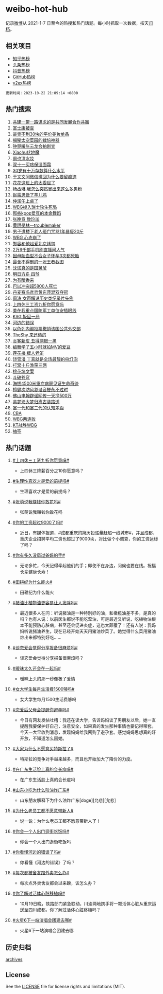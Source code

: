 # weibo-hot-hub

记录[微博](https://www.weibo.com)从 2021-1-7 日至今的热搜和热门话题。每小时抓取一次数据，按天[归档](archives)。

## 相关项目

- [知乎热榜](https://github.com/lonnyzhang423/zhihu-hot-hub)
- [头条热榜](https://github.com/lonnyzhang423/toutiao-hot-hub)
- [抖音热榜](https://github.com/lonnyzhang423/douyin-hot-hub)
- [GitHub热榜](https://github.com/lonnyzhang423/github-hot-hub)
- [v2ex热榜](https://github.com/lonnyzhang423/v2ex-hot-hub)


`更新时间：2023-10-22 21:09:14 +0800`

## 热门搜索

1. [共建一带一路谋求的是共同发展合作共赢](https://m.weibo.cn/search?containerid=100103type%3D1%26t%3D10%26q%3D%23%E5%85%B1%E5%BB%BA%E4%B8%80%E5%B8%A6%E4%B8%80%E8%B7%AF%E8%B0%8B%E6%B1%82%E7%9A%84%E6%98%AF%E5%85%B1%E5%90%8C%E5%8F%91%E5%B1%95%E5%90%88%E4%BD%9C%E5%85%B1%E8%B5%A2%23&stream_entry_id=51&isnewpage=1&extparam=seat%3D1%26dgr%3D0%26q%3D%2523%25E5%2585%25B1%25E5%25BB%25BA%25E4%25B8%2580%25E5%25B8%25A6%25E4%25B8%2580%25E8%25B7%25AF%25E8%25B0%258B%25E6%25B1%2582%25E7%259A%2584%25E6%2598%25AF%25E5%2585%25B1%25E5%2590%258C%25E5%258F%2591%25E5%25B1%2595%25E5%2590%2588%25E4%25BD%259C%25E5%2585%25B1%25E8%25B5%25A2%2523%26cate%3D10103%26pos%3D0%26filter_type%3Drealtimehot%26stream_entry_id%3D51%26c_type%3D51%26display_time%3D1697980153%26pre_seqid%3D169798015343001803151)
1. [富士康被查](https://m.weibo.cn/search?containerid=100103type%3D1%26t%3D10%26q%3D%23%E5%AF%8C%E5%A3%AB%E5%BA%B7%E8%A2%AB%E6%9F%A5%23&stream_entry_id=31&isnewpage=1&extparam=seat%3D1%26flag%3D2%26q%3D%2523%25E5%25AF%258C%25E5%25A3%25AB%25E5%25BA%25B7%25E8%25A2%25AB%25E6%259F%25A5%2523%26cate%3D5001%26filter_type%3Drealtimehot%26dgr%3D0%26pos%3D0%26c_type%3D31%26realpos%3D1%26lcate%3D5001%26stream_entry_id%3D31%26band_rank%3D1%26display_time%3D1697980153%26pre_seqid%3D169798015343001803151)
1. [最贵不到30块的平价美妆单品](https://m.weibo.cn/search?containerid=100103type%3D1%26t%3D10%26q%3D%E6%9C%80%E8%B4%B5%E4%B8%8D%E5%88%B030%E5%9D%97%E7%9A%84%E5%B9%B3%E4%BB%B7%E7%BE%8E%E5%A6%86%E5%8D%95%E5%93%81&stream_entry_id=31&isnewpage=1&extparam=seat%3D1%26flag%3D2%26q%3D%25E6%259C%2580%25E8%25B4%25B5%25E4%25B8%258D%25E5%2588%25B030%25E5%259D%2597%25E7%259A%2584%25E5%25B9%25B3%25E4%25BB%25B7%25E7%25BE%258E%25E5%25A6%2586%25E5%258D%2595%25E5%2593%2581%26cate%3D5001%26filter_type%3Drealtimehot%26dgr%3D0%26pos%3D1%26c_type%3D31%26realpos%3D2%26lcate%3D5001%26stream_entry_id%3D31%26band_rank%3D2%26display_time%3D1697980153%26pre_seqid%3D169798015343001803151)
1. [揭秘太空菜园的栽培神器](https://m.weibo.cn/search?containerid=100103type%3D1%26t%3D10%26q%3D%23%E6%8F%AD%E7%A7%98%E5%A4%AA%E7%A9%BA%E8%8F%9C%E5%9B%AD%E7%9A%84%E6%A0%BD%E5%9F%B9%E7%A5%9E%E5%99%A8%23&stream_entry_id=31&isnewpage=1&extparam=seat%3D1%26flag%3D0%26q%3D%2523%25E6%258F%25AD%25E7%25A7%2598%25E5%25A4%25AA%25E7%25A9%25BA%25E8%258F%259C%25E5%259B%25AD%25E7%259A%2584%25E6%25A0%25BD%25E5%259F%25B9%25E7%25A5%259E%25E5%2599%25A8%2523%26cate%3D5001%26filter_type%3Drealtimehot%26dgr%3D0%26pos%3D2%26c_type%3D31%26realpos%3D3%26lcate%3D5001%26stream_entry_id%3D31%26band_rank%3D3%26display_time%3D1697980153%26pre_seqid%3D169798015343001803151)
1. [钟楚曦张云龙合拍剧宣](https://m.weibo.cn/search?containerid=100103type%3D1%26t%3D10%26q%3D%23%E9%92%9F%E6%A5%9A%E6%9B%A6%E5%BC%A0%E4%BA%91%E9%BE%99%E5%90%88%E6%8B%8D%E5%89%A7%E5%AE%A3%23&stream_entry_id=31&isnewpage=1&extparam=seat%3D1%26flag%3D1%26q%3D%2523%25E9%2592%259F%25E6%25A5%259A%25E6%259B%25A6%25E5%25BC%25A0%25E4%25BA%2591%25E9%25BE%2599%25E5%2590%2588%25E6%258B%258D%25E5%2589%25A7%25E5%25AE%25A3%2523%26cate%3D5001%26filter_type%3Drealtimehot%26dgr%3D0%26pos%3D3%26c_type%3D31%26realpos%3D4%26lcate%3D5001%26stream_entry_id%3D31%26band_rank%3D4%26display_time%3D1697980153%26pre_seqid%3D169798015343001803151)
1. [Xiaohu伏地魔](https://m.weibo.cn/search?containerid=100103type%3D1%26t%3D10%26q%3D%23Xiaohu%E4%BC%8F%E5%9C%B0%E9%AD%94%23&stream_entry_id=31&isnewpage=1&extparam=seat%3D1%26flag%3D1%26q%3D%2523Xiaohu%25E4%25BC%258F%25E5%259C%25B0%25E9%25AD%2594%2523%26cate%3D5001%26filter_type%3Drealtimehot%26dgr%3D0%26pos%3D4%26c_type%3D31%26realpos%3D5%26lcate%3D5001%26stream_entry_id%3D31%26band_rank%3D5%26display_time%3D1697980153%26pre_seqid%3D169798015343001803151)
1. [周也清水妆](https://m.weibo.cn/search?containerid=100103type%3D1%26t%3D10%26q%3D%23%E5%91%A8%E4%B9%9F%E6%B8%85%E6%B0%B4%E5%A6%86%23&stream_entry_id=31&isnewpage=1&extparam=seat%3D1%26flag%3D0%26q%3D%2523%25E5%2591%25A8%25E4%25B9%259F%25E6%25B8%2585%25E6%25B0%25B4%25E5%25A6%2586%2523%26cate%3D5001%26filter_type%3Drealtimehot%26dgr%3D0%26pos%3D5%26c_type%3D31%26realpos%3D6%26lcate%3D5001%26stream_entry_id%3D31%26band_rank%3D6%26display_time%3D1697980153%26pre_seqid%3D169798015343001803151)
1. [双十一买啥保湿面霜](https://m.weibo.cn/search?containerid=100103type%3D1%26t%3D10%26q%3D%23%E5%8F%8C%E5%8D%81%E4%B8%80%E4%B9%B0%E5%95%A5%E4%BF%9D%E6%B9%BF%E9%9D%A2%E9%9C%9C%23&stream_entry_id=31&isnewpage=1&extparam=seat%3D1%26q%3D%2523%25E5%258F%258C%25E5%258D%2581%25E4%25B8%2580%25E4%25B9%25B0%25E5%2595%25A5%25E4%25BF%259D%25E6%25B9%25BF%25E9%259D%25A2%25E9%259C%259C%2523%26cate%3D5001%26adid%3D208535%26dgr%3D0%26is_ad_pos%3D1%26band_rank%3D7%26filter_type%3Drealtimehot%26c_type%3D31%26pos%3D6%26lcate%3D5001%26stream_entry_id%3D31%26topic_ad%3D1%26display_time%3D1697980153%26pre_seqid%3D169798015343001803151)
1. [30岁有十万存款算什么水平](https://m.weibo.cn/search?containerid=100103type%3D1%26t%3D10%26q%3D%2330%E5%B2%81%E6%9C%89%E5%8D%81%E4%B8%87%E5%AD%98%E6%AC%BE%E7%AE%97%E4%BB%80%E4%B9%88%E6%B0%B4%E5%B9%B3%23&stream_entry_id=31&isnewpage=1&extparam=seat%3D1%26flag%3D2%26q%3D%252330%25E5%25B2%2581%25E6%259C%2589%25E5%258D%2581%25E4%25B8%2587%25E5%25AD%2598%25E6%25AC%25BE%25E7%25AE%2597%25E4%25BB%2580%25E4%25B9%2588%25E6%25B0%25B4%25E5%25B9%25B3%2523%26cate%3D5001%26filter_type%3Drealtimehot%26dgr%3D0%26pos%3D7%26c_type%3D31%26realpos%3D7%26lcate%3D5001%26stream_entry_id%3D31%26band_rank%3D7%26display_time%3D1697980153%26pre_seqid%3D169798015343001803151)
1. [于文文问微信撤回为什么要留痕迹](https://m.weibo.cn/search?containerid=100103type%3D1%26t%3D10%26q%3D%23%E4%BA%8E%E6%96%87%E6%96%87%E9%97%AE%E5%BE%AE%E4%BF%A1%E6%92%A4%E5%9B%9E%E4%B8%BA%E4%BB%80%E4%B9%88%E8%A6%81%E7%95%99%E7%97%95%E8%BF%B9%23&stream_entry_id=31&isnewpage=1&extparam=seat%3D1%26flag%3D2%26q%3D%2523%25E4%25BA%258E%25E6%2596%2587%25E6%2596%2587%25E9%2597%25AE%25E5%25BE%25AE%25E4%25BF%25A1%25E6%2592%25A4%25E5%259B%259E%25E4%25B8%25BA%25E4%25BB%2580%25E4%25B9%2588%25E8%25A6%2581%25E7%2595%2599%25E7%2597%2595%25E8%25BF%25B9%2523%26cate%3D5001%26filter_type%3Drealtimehot%26dgr%3D0%26pos%3D8%26c_type%3D31%26realpos%3D8%26lcate%3D5001%26stream_entry_id%3D31%26band_rank%3D8%26display_time%3D1697980153%26pre_seqid%3D169798015343001803151)
1. [花花这班上的太委屈了](https://m.weibo.cn/search?containerid=100103type%3D1%26t%3D10%26q%3D%23%E8%8A%B1%E8%8A%B1%E8%BF%99%E7%8F%AD%E4%B8%8A%E7%9A%84%E5%A4%AA%E5%A7%94%E5%B1%88%E4%BA%86%23&stream_entry_id=31&isnewpage=1&extparam=seat%3D1%26flag%3D32768%26q%3D%2523%25E8%258A%25B1%25E8%258A%25B1%25E8%25BF%2599%25E7%258F%25AD%25E4%25B8%258A%25E7%259A%2584%25E5%25A4%25AA%25E5%25A7%2594%25E5%25B1%2588%25E4%25BA%2586%2523%26cate%3D5001%26filter_type%3Drealtimehot%26dgr%3D0%26pos%3D9%26c_type%3D31%26realpos%3D9%26lcate%3D5001%26stream_entry_id%3D31%26band_rank%3D9%26display_time%3D1697980153%26pre_seqid%3D169798015343001803151)
1. [杨丞琳 我怎么突然冒出来这么多男粉](https://m.weibo.cn/search?containerid=100103type%3D1%26t%3D10%26q%3D%E6%9D%A8%E4%B8%9E%E7%90%B3+%E6%88%91%E6%80%8E%E4%B9%88%E7%AA%81%E7%84%B6%E5%86%92%E5%87%BA%E6%9D%A5%E8%BF%99%E4%B9%88%E5%A4%9A%E7%94%B7%E7%B2%89&stream_entry_id=31&isnewpage=1&extparam=seat%3D1%26flag%3D1%26q%3D%25E6%259D%25A8%25E4%25B8%259E%25E7%2590%25B3%2520%25E6%2588%2591%25E6%2580%258E%25E4%25B9%2588%25E7%25AA%2581%25E7%2584%25B6%25E5%2586%2592%25E5%2587%25BA%25E6%259D%25A5%25E8%25BF%2599%25E4%25B9%2588%25E5%25A4%259A%25E7%2594%25B7%25E7%25B2%2589%26cate%3D5001%26filter_type%3Drealtimehot%26dgr%3D0%26pos%3D10%26c_type%3D31%26realpos%3D10%26lcate%3D5001%26stream_entry_id%3D31%26band_rank%3D10%26display_time%3D1697980153%26pre_seqid%3D169798015343001803151)
1. [赵露思做了芋儿鸡](https://m.weibo.cn/search?containerid=100103type%3D1%26t%3D10%26q%3D%23%E8%B5%B5%E9%9C%B2%E6%80%9D%E5%81%9A%E4%BA%86%E8%8A%8B%E5%84%BF%E9%B8%A1%23&stream_entry_id=31&isnewpage=1&extparam=seat%3D1%26flag%3D1%26q%3D%2523%25E8%25B5%25B5%25E9%259C%25B2%25E6%2580%259D%25E5%2581%259A%25E4%25BA%2586%25E8%258A%258B%25E5%2584%25BF%25E9%25B8%25A1%2523%26cate%3D5001%26filter_type%3Drealtimehot%26dgr%3D0%26pos%3D11%26c_type%3D31%26realpos%3D11%26lcate%3D5001%26stream_entry_id%3D31%26band_rank%3D11%26display_time%3D1697980153%26pre_seqid%3D169798015343001803151)
1. [仲溪午上桌了](https://m.weibo.cn/search?containerid=100103type%3D1%26t%3D10%26q%3D%23%E4%BB%B2%E6%BA%AA%E5%8D%88%E4%B8%8A%E6%A1%8C%E4%BA%86%23&stream_entry_id=31&isnewpage=1&extparam=seat%3D1%26flag%3D1%26q%3D%2523%25E4%25BB%25B2%25E6%25BA%25AA%25E5%258D%2588%25E4%25B8%258A%25E6%25A1%258C%25E4%25BA%2586%2523%26cate%3D5001%26filter_type%3Drealtimehot%26dgr%3D0%26pos%3D12%26c_type%3D31%26realpos%3D12%26lcate%3D5001%26stream_entry_id%3D31%26band_rank%3D12%26display_time%3D1697980153%26pre_seqid%3D169798015343001803151)
1. [WBG掉入瑞士轮生死局](https://m.weibo.cn/search?containerid=100103type%3D1%26t%3D10%26q%3D%23WBG%E6%8E%89%E5%85%A5%E7%91%9E%E5%A3%AB%E8%BD%AE%E7%94%9F%E6%AD%BB%E5%B1%80%23&stream_entry_id=31&isnewpage=1&extparam=seat%3D1%26flag%3D0%26q%3D%2523WBG%25E6%258E%2589%25E5%2585%25A5%25E7%2591%259E%25E5%25A3%25AB%25E8%25BD%25AE%25E7%2594%259F%25E6%25AD%25BB%25E5%25B1%2580%2523%26cate%3D5001%26filter_type%3Drealtimehot%26dgr%3D0%26pos%3D13%26c_type%3D31%26realpos%3D13%26lcate%3D5001%26stream_entry_id%3D31%26band_rank%3D13%26display_time%3D1697980153%26pre_seqid%3D169798015343001803151)
1. [那些kpop爱豆的本命舞蹈](https://m.weibo.cn/search?containerid=100103type%3D1%26t%3D10%26q%3D%23%E9%82%A3%E4%BA%9Bkpop%E7%88%B1%E8%B1%86%E7%9A%84%E6%9C%AC%E5%91%BD%E8%88%9E%E8%B9%88%23&stream_entry_id=31&isnewpage=1&extparam=seat%3D1%26flag%3D1%26q%3D%2523%25E9%2582%25A3%25E4%25BA%259Bkpop%25E7%2588%25B1%25E8%25B1%2586%25E7%259A%2584%25E6%259C%25AC%25E5%2591%25BD%25E8%2588%259E%25E8%25B9%2588%2523%26cate%3D5001%26filter_type%3Drealtimehot%26dgr%3D0%26pos%3D14%26c_type%3D31%26realpos%3D14%26lcate%3D5001%26stream_entry_id%3D31%26band_rank%3D14%26display_time%3D1697980153%26pre_seqid%3D169798015343001803151)
1. [张晚意 致玱玹](https://m.weibo.cn/search?containerid=100103type%3D1%26t%3D10%26q%3D%E5%BC%A0%E6%99%9A%E6%84%8F+%E8%87%B4%E7%8E%B1%E7%8E%B9&stream_entry_id=31&isnewpage=1&extparam=seat%3D1%26flag%3D1%26q%3D%25E5%25BC%25A0%25E6%2599%259A%25E6%2584%258F%2520%25E8%2587%25B4%25E7%258E%25B1%25E7%258E%25B9%26cate%3D5001%26filter_type%3Drealtimehot%26dgr%3D0%26pos%3D15%26c_type%3D31%26realpos%3D15%26lcate%3D5001%26stream_entry_id%3D31%26band_rank%3D15%26display_time%3D1697980153%26pre_seqid%3D169798015343001803151)
1. [黄明昊林一troublemaker](https://m.weibo.cn/search?containerid=100103type%3D1%26t%3D10%26q%3D%23%E9%BB%84%E6%98%8E%E6%98%8A%E6%9E%97%E4%B8%80troublemaker%23&stream_entry_id=31&isnewpage=1&extparam=seat%3D1%26flag%3D1%26q%3D%2523%25E9%25BB%2584%25E6%2598%258E%25E6%2598%258A%25E6%259E%2597%25E4%25B8%2580troublemaker%2523%26cate%3D5001%26filter_type%3Drealtimehot%26dgr%3D0%26pos%3D16%26c_type%3D31%26realpos%3D16%26lcate%3D5001%26stream_entry_id%3D31%26band_rank%3D16%26display_time%3D1697980153%26pre_seqid%3D169798015343001803151)
1. [男子遭楼下老人砸门咒骂1年暴瘦20斤](https://m.weibo.cn/search?containerid=100103type%3D1%26t%3D10%26q%3D%23%E7%94%B7%E5%AD%90%E9%81%AD%E6%A5%BC%E4%B8%8B%E8%80%81%E4%BA%BA%E7%A0%B8%E9%97%A8%E5%92%92%E9%AA%821%E5%B9%B4%E6%9A%B4%E7%98%A620%E6%96%A4%23&stream_entry_id=31&isnewpage=1&extparam=seat%3D1%26flag%3D0%26q%3D%2523%25E7%2594%25B7%25E5%25AD%2590%25E9%2581%25AD%25E6%25A5%25BC%25E4%25B8%258B%25E8%2580%2581%25E4%25BA%25BA%25E7%25A0%25B8%25E9%2597%25A8%25E5%2592%2592%25E9%25AA%25821%25E5%25B9%25B4%25E6%259A%25B4%25E7%2598%25A620%25E6%2596%25A4%2523%26cate%3D5001%26filter_type%3Drealtimehot%26dgr%3D0%26pos%3D17%26c_type%3D31%26realpos%3D17%26lcate%3D5001%26stream_entry_id%3D31%26band_rank%3D17%26display_time%3D1697980153%26pre_seqid%3D169798015343001803151)
1. [WBG 心态崩了](https://m.weibo.cn/search?containerid=100103type%3D1%26t%3D10%26q%3DWBG+%E5%BF%83%E6%80%81%E5%B4%A9%E4%BA%86&stream_entry_id=31&isnewpage=1&extparam=seat%3D1%26flag%3D0%26q%3DWBG%2520%25E5%25BF%2583%25E6%2580%2581%25E5%25B4%25A9%25E4%25BA%2586%26cate%3D5001%26filter_type%3Drealtimehot%26dgr%3D0%26pos%3D18%26c_type%3D31%26realpos%3D18%26lcate%3D5001%26stream_entry_id%3D31%26band_rank%3D18%26display_time%3D1697980153%26pre_seqid%3D169798015343001803151)
1. [郑容和他超爱北京烤鸭](https://m.weibo.cn/search?containerid=100103type%3D1%26t%3D10%26q%3D%23%E9%83%91%E5%AE%B9%E5%92%8C%E4%BB%96%E8%B6%85%E7%88%B1%E5%8C%97%E4%BA%AC%E7%83%A4%E9%B8%AD%23&stream_entry_id=31&isnewpage=1&extparam=seat%3D1%26flag%3D0%26q%3D%2523%25E9%2583%2591%25E5%25AE%25B9%25E5%2592%258C%25E4%25BB%2596%25E8%25B6%2585%25E7%2588%25B1%25E5%258C%2597%25E4%25BA%25AC%25E7%2583%25A4%25E9%25B8%25AD%2523%26cate%3D5001%26filter_type%3Drealtimehot%26dgr%3D0%26pos%3D19%26c_type%3D31%26realpos%3D19%26lcate%3D5001%26stream_entry_id%3D31%26band_rank%3D19%26display_time%3D1697980153%26pre_seqid%3D169798015343001803151)
1. [2万6千部手机刷直播间人气](https://m.weibo.cn/search?containerid=100103type%3D1%26t%3D10%26q%3D%232%E4%B8%876%E5%8D%83%E9%83%A8%E6%89%8B%E6%9C%BA%E5%88%B7%E7%9B%B4%E6%92%AD%E9%97%B4%E4%BA%BA%E6%B0%94%23&stream_entry_id=31&isnewpage=1&extparam=seat%3D1%26flag%3D0%26q%3D%25232%25E4%25B8%25876%25E5%258D%2583%25E9%2583%25A8%25E6%2589%258B%25E6%259C%25BA%25E5%2588%25B7%25E7%259B%25B4%25E6%2592%25AD%25E9%2597%25B4%25E4%25BA%25BA%25E6%25B0%2594%2523%26cate%3D5001%26filter_type%3Drealtimehot%26dgr%3D0%26pos%3D20%26c_type%3D31%26realpos%3D20%26lcate%3D5001%26stream_entry_id%3D31%26band_rank%3D20%26display_time%3D1697980153%26pre_seqid%3D169798015343001803151)
1. [因母胎血型不合女子怀孕3次都死胎](https://m.weibo.cn/search?containerid=100103type%3D1%26t%3D10%26q%3D%23%E5%9B%A0%E6%AF%8D%E8%83%8E%E8%A1%80%E5%9E%8B%E4%B8%8D%E5%90%88%E5%A5%B3%E5%AD%90%E6%80%80%E5%AD%953%E6%AC%A1%E9%83%BD%E6%AD%BB%E8%83%8E%23&stream_entry_id=31&isnewpage=1&extparam=seat%3D1%26flag%3D0%26q%3D%2523%25E5%259B%25A0%25E6%25AF%258D%25E8%2583%258E%25E8%25A1%2580%25E5%259E%258B%25E4%25B8%258D%25E5%2590%2588%25E5%25A5%25B3%25E5%25AD%2590%25E6%2580%2580%25E5%25AD%25953%25E6%25AC%25A1%25E9%2583%25BD%25E6%25AD%25BB%25E8%2583%258E%2523%26cate%3D5001%26filter_type%3Drealtimehot%26dgr%3D0%26pos%3D21%26c_type%3D31%26realpos%3D21%26lcate%3D5001%26stream_entry_id%3D31%26band_rank%3D21%26display_time%3D1697980153%26pre_seqid%3D169798015343001803151)
1. [最舍不得删的一张王者截图](https://m.weibo.cn/search?containerid=100103type%3D1%26t%3D10%26q%3D%23%E6%9C%80%E8%88%8D%E4%B8%8D%E5%BE%97%E5%88%A0%E7%9A%84%E4%B8%80%E5%BC%A0%E7%8E%8B%E8%80%85%E6%88%AA%E5%9B%BE%23&stream_entry_id=31&isnewpage=1&extparam=seat%3D1%26flag%3D0%26q%3D%2523%25E6%259C%2580%25E8%2588%258D%25E4%25B8%258D%25E5%25BE%2597%25E5%2588%25A0%25E7%259A%2584%25E4%25B8%2580%25E5%25BC%25A0%25E7%258E%258B%25E8%2580%2585%25E6%2588%25AA%25E5%259B%25BE%2523%26cate%3D5001%26filter_type%3Drealtimehot%26dgr%3D0%26pos%3D22%26c_type%3D31%26realpos%3D22%26lcate%3D5001%26stream_entry_id%3D31%26band_rank%3D22%26display_time%3D1697980153%26pre_seqid%3D169798015343001803151)
1. [沈诺真的是国舅爷](https://m.weibo.cn/search?containerid=100103type%3D1%26t%3D10%26q%3D%23%E6%B2%88%E8%AF%BA%E7%9C%9F%E7%9A%84%E6%98%AF%E5%9B%BD%E8%88%85%E7%88%B7%23&stream_entry_id=31&isnewpage=1&extparam=seat%3D1%26flag%3D1%26q%3D%2523%25E6%25B2%2588%25E8%25AF%25BA%25E7%259C%259F%25E7%259A%2584%25E6%2598%25AF%25E5%259B%25BD%25E8%2588%2585%25E7%2588%25B7%2523%26cate%3D5001%26filter_type%3Drealtimehot%26dgr%3D0%26pos%3D23%26c_type%3D31%26realpos%3D23%26lcate%3D5001%26stream_entry_id%3D31%26band_rank%3D23%26display_time%3D1697980153%26pre_seqid%3D169798015343001803151)
1. [明日方舟 四爷](https://m.weibo.cn/search?containerid=100103type%3D1%26t%3D10%26q%3D%E6%98%8E%E6%97%A5%E6%96%B9%E8%88%9F+%E5%9B%9B%E7%88%B7&stream_entry_id=31&isnewpage=1&extparam=seat%3D1%26flag%3D0%26q%3D%25E6%2598%258E%25E6%2597%25A5%25E6%2596%25B9%25E8%2588%259F%2520%25E5%259B%259B%25E7%2588%25B7%26cate%3D5001%26filter_type%3Drealtimehot%26dgr%3D0%26pos%3D24%26c_type%3D31%26realpos%3D24%26lcate%3D5001%26stream_entry_id%3D31%26band_rank%3D24%26display_time%3D1697980153%26pre_seqid%3D169798015343001803151)
1. [为有暗香来](https://m.weibo.cn/search?containerid=100103type%3D1%26t%3D10%26q%3D%E4%B8%BA%E6%9C%89%E6%9A%97%E9%A6%99%E6%9D%A5&stream_entry_id=31&isnewpage=1&extparam=seat%3D1%26flag%3D0%26q%3D%25E4%25B8%25BA%25E6%259C%2589%25E6%259A%2597%25E9%25A6%2599%25E6%259D%25A5%26cate%3D5001%26filter_type%3Drealtimehot%26dgr%3D0%26pos%3D25%26c_type%3D31%26realpos%3D25%26lcate%3D5001%26stream_entry_id%3D31%26band_rank%3D25%26display_time%3D1697980153%26pre_seqid%3D169798015343001803151)
1. [巴以冲突超5800人死亡](https://m.weibo.cn/search?containerid=100103type%3D1%26t%3D10%26q%3D%23%E5%B7%B4%E4%BB%A5%E5%86%B2%E7%AA%81%E8%B6%855800%E4%BA%BA%E6%AD%BB%E4%BA%A1%23&stream_entry_id=31&isnewpage=1&extparam=seat%3D1%26flag%3D1%26q%3D%2523%25E5%25B7%25B4%25E4%25BB%25A5%25E5%2586%25B2%25E7%25AA%2581%25E8%25B6%25855800%25E4%25BA%25BA%25E6%25AD%25BB%25E4%25BA%25A1%2523%26cate%3D5001%26filter_type%3Drealtimehot%26dgr%3D0%26pos%3D26%26c_type%3D31%26realpos%3D26%26lcate%3D5001%26stream_entry_id%3D31%26band_rank%3D26%26display_time%3D1697980153%26pre_seqid%3D169798015343001803151)
1. [丹麦赛冯彦哲黄东萍混双夺冠](https://m.weibo.cn/search?containerid=100103type%3D1%26t%3D10%26q%3D%23%E4%B8%B9%E9%BA%A6%E8%B5%9B%E5%86%AF%E5%BD%A6%E5%93%B2%E9%BB%84%E4%B8%9C%E8%90%8D%E6%B7%B7%E5%8F%8C%E5%A4%BA%E5%86%A0%23&stream_entry_id=31&isnewpage=1&extparam=seat%3D1%26flag%3D1%26q%3D%2523%25E4%25B8%25B9%25E9%25BA%25A6%25E8%25B5%259B%25E5%2586%25AF%25E5%25BD%25A6%25E5%2593%25B2%25E9%25BB%2584%25E4%25B8%259C%25E8%2590%258D%25E6%25B7%25B7%25E5%258F%258C%25E5%25A4%25BA%25E5%2586%25A0%2523%26cate%3D5001%26filter_type%3Drealtimehot%26dgr%3D0%26pos%3D27%26c_type%3D31%26realpos%3D27%26lcate%3D5001%26stream_entry_id%3D31%26band_rank%3D27%26display_time%3D1697980153%26pre_seqid%3D169798015343001803151)
1. [周涛 女声解说历史类纪录片先例](https://m.weibo.cn/search?containerid=100103type%3D1%26t%3D10%26q%3D%E5%91%A8%E6%B6%9B+%E5%A5%B3%E5%A3%B0%E8%A7%A3%E8%AF%B4%E5%8E%86%E5%8F%B2%E7%B1%BB%E7%BA%AA%E5%BD%95%E7%89%87%E5%85%88%E4%BE%8B&stream_entry_id=31&isnewpage=1&extparam=seat%3D1%26flag%3D1%26q%3D%25E5%2591%25A8%25E6%25B6%259B%2520%25E5%25A5%25B3%25E5%25A3%25B0%25E8%25A7%25A3%25E8%25AF%25B4%25E5%258E%2586%25E5%258F%25B2%25E7%25B1%25BB%25E7%25BA%25AA%25E5%25BD%2595%25E7%2589%2587%25E5%2585%2588%25E4%25BE%258B%26cate%3D5001%26filter_type%3Drealtimehot%26dgr%3D0%26pos%3D28%26c_type%3D31%26realpos%3D28%26lcate%3D5001%26stream_entry_id%3D31%26band_rank%3D28%26display_time%3D1697980153%26pre_seqid%3D169798015343001803151)
1. [上四休三工资九折你愿意吗](https://m.weibo.cn/search?containerid=100103type%3D1%26t%3D10%26q%3D%23%E4%B8%8A%E5%9B%9B%E4%BC%91%E4%B8%89%E5%B7%A5%E8%B5%84%E4%B9%9D%E6%8A%98%E4%BD%A0%E6%84%BF%E6%84%8F%E5%90%97%23&stream_entry_id=31&isnewpage=1&extparam=seat%3D1%26flag%3D0%26q%3D%2523%25E4%25B8%258A%25E5%259B%259B%25E4%25BC%2591%25E4%25B8%2589%25E5%25B7%25A5%25E8%25B5%2584%25E4%25B9%259D%25E6%258A%2598%25E4%25BD%25A0%25E6%2584%25BF%25E6%2584%258F%25E5%2590%2597%2523%26cate%3D5001%26filter_type%3Drealtimehot%26dgr%3D0%26pos%3D29%26c_type%3D31%26realpos%3D29%26lcate%3D5001%26stream_entry_id%3D31%26band_rank%3D29%26display_time%3D1697980153%26pre_seqid%3D169798015343001803151)
1. [美在我重点国防军工单位安插眼线](https://m.weibo.cn/search?containerid=100103type%3D1%26t%3D10%26q%3D%23%E7%BE%8E%E5%9C%A8%E6%88%91%E9%87%8D%E7%82%B9%E5%9B%BD%E9%98%B2%E5%86%9B%E5%B7%A5%E5%8D%95%E4%BD%8D%E5%AE%89%E6%8F%92%E7%9C%BC%E7%BA%BF%23&stream_entry_id=31&isnewpage=1&extparam=seat%3D1%26flag%3D0%26q%3D%2523%25E7%25BE%258E%25E5%259C%25A8%25E6%2588%2591%25E9%2587%258D%25E7%2582%25B9%25E5%259B%25BD%25E9%2598%25B2%25E5%2586%259B%25E5%25B7%25A5%25E5%258D%2595%25E4%25BD%258D%25E5%25AE%2589%25E6%258F%2592%25E7%259C%25BC%25E7%25BA%25BF%2523%26cate%3D5001%26filter_type%3Drealtimehot%26dgr%3D0%26pos%3D30%26c_type%3D31%26realpos%3D30%26lcate%3D5001%26stream_entry_id%3D31%26band_rank%3D30%26display_time%3D1697980153%26pre_seqid%3D169798015343001803151)
1. [KSG 扳回一局](https://m.weibo.cn/search?containerid=100103type%3D1%26t%3D10%26q%3DKSG+%E6%89%B3%E5%9B%9E%E4%B8%80%E5%B1%80&stream_entry_id=31&isnewpage=1&extparam=seat%3D1%26flag%3D1%26q%3DKSG%2520%25E6%2589%25B3%25E5%259B%259E%25E4%25B8%2580%25E5%25B1%2580%26cate%3D5001%26filter_type%3Drealtimehot%26dgr%3D0%26pos%3D31%26c_type%3D31%26realpos%3D31%26lcate%3D5001%26stream_entry_id%3D31%26band_rank%3D31%26display_time%3D1697980153%26pre_seqid%3D169798015343001803151)
1. [河边的错误](https://m.weibo.cn/search?containerid=100103type%3D1%26t%3D10%26q%3D%E6%B2%B3%E8%BE%B9%E7%9A%84%E9%94%99%E8%AF%AF&stream_entry_id=31&isnewpage=1&extparam=seat%3D1%26flag%3D0%26q%3D%25E6%25B2%25B3%25E8%25BE%25B9%25E7%259A%2584%25E9%2594%2599%25E8%25AF%25AF%26cate%3D5001%26filter_type%3Drealtimehot%26dgr%3D0%26pos%3D32%26c_type%3D31%26realpos%3D32%26lcate%3D5001%26stream_entry_id%3D31%26band_rank%3D32%26display_time%3D1697980153%26pre_seqid%3D169798015343001803151)
1. [以色列内阁投票撤销该国公共外交部](https://m.weibo.cn/search?containerid=100103type%3D1%26t%3D10%26q%3D%23%E4%BB%A5%E8%89%B2%E5%88%97%E5%86%85%E9%98%81%E6%8A%95%E7%A5%A8%E6%92%A4%E9%94%80%E8%AF%A5%E5%9B%BD%E5%85%AC%E5%85%B1%E5%A4%96%E4%BA%A4%E9%83%A8%23&stream_entry_id=31&isnewpage=1&extparam=seat%3D1%26flag%3D0%26q%3D%2523%25E4%25BB%25A5%25E8%2589%25B2%25E5%2588%2597%25E5%2586%2585%25E9%2598%2581%25E6%258A%2595%25E7%25A5%25A8%25E6%2592%25A4%25E9%2594%2580%25E8%25AF%25A5%25E5%259B%25BD%25E5%2585%25AC%25E5%2585%25B1%25E5%25A4%2596%25E4%25BA%25A4%25E9%2583%25A8%2523%26cate%3D5001%26filter_type%3Drealtimehot%26dgr%3D0%26pos%3D33%26c_type%3D31%26realpos%3D33%26lcate%3D5001%26stream_entry_id%3D31%26band_rank%3D33%26display_time%3D1697980153%26pre_seqid%3D169798015343001803151)
1. [TheShy 来还债的](https://m.weibo.cn/search?containerid=100103type%3D1%26t%3D10%26q%3DTheShy+%E6%9D%A5%E8%BF%98%E5%80%BA%E7%9A%84&stream_entry_id=31&isnewpage=1&extparam=seat%3D1%26flag%3D0%26q%3DTheShy%2520%25E6%259D%25A5%25E8%25BF%2598%25E5%2580%25BA%25E7%259A%2584%26cate%3D5001%26filter_type%3Drealtimehot%26dgr%3D0%26pos%3D34%26c_type%3D31%26realpos%3D34%26lcate%3D5001%26stream_entry_id%3D31%26band_rank%3D34%26display_time%3D1697980153%26pre_seqid%3D169798015343001803151)
1. [炎客新皮 丑得两眼一黑](https://m.weibo.cn/search?containerid=100103type%3D1%26t%3D10%26q%3D%E7%82%8E%E5%AE%A2%E6%96%B0%E7%9A%AE+%E4%B8%91%E5%BE%97%E4%B8%A4%E7%9C%BC%E4%B8%80%E9%BB%91&stream_entry_id=31&isnewpage=1&extparam=seat%3D1%26flag%3D1%26q%3D%25E7%2582%258E%25E5%25AE%25A2%25E6%2596%25B0%25E7%259A%25AE%2520%25E4%25B8%2591%25E5%25BE%2597%25E4%25B8%25A4%25E7%259C%25BC%25E4%25B8%2580%25E9%25BB%2591%26cate%3D5001%26filter_type%3Drealtimehot%26dgr%3D0%26pos%3D35%26c_type%3D31%26realpos%3D35%26lcate%3D5001%26stream_entry_id%3D31%26band_rank%3D35%26display_time%3D1697980153%26pre_seqid%3D169798015343001803151)
1. [编舞学了五小时就拍MV的爱豆](https://m.weibo.cn/search?containerid=100103type%3D1%26t%3D10%26q%3D%23%E7%BC%96%E8%88%9E%E5%AD%A6%E4%BA%86%E4%BA%94%E5%B0%8F%E6%97%B6%E5%B0%B1%E6%8B%8DMV%E7%9A%84%E7%88%B1%E8%B1%86%23&stream_entry_id=31&isnewpage=1&extparam=seat%3D1%26flag%3D1%26q%3D%2523%25E7%25BC%2596%25E8%2588%259E%25E5%25AD%25A6%25E4%25BA%2586%25E4%25BA%2594%25E5%25B0%258F%25E6%2597%25B6%25E5%25B0%25B1%25E6%258B%258DMV%25E7%259A%2584%25E7%2588%25B1%25E8%25B1%2586%2523%26cate%3D5001%26filter_type%3Drealtimehot%26dgr%3D0%26pos%3D36%26c_type%3D31%26realpos%3D36%26lcate%3D5001%26stream_entry_id%3D31%26band_rank%3D36%26display_time%3D1697980153%26pre_seqid%3D169798015343001803151)
1. [莲花楼 缠人老笛](https://m.weibo.cn/search?containerid=100103type%3D1%26t%3D10%26q%3D%E8%8E%B2%E8%8A%B1%E6%A5%BC+%E7%BC%A0%E4%BA%BA%E8%80%81%E7%AC%9B&stream_entry_id=31&isnewpage=1&extparam=seat%3D1%26flag%3D1%26q%3D%25E8%258E%25B2%25E8%258A%25B1%25E6%25A5%25BC%2520%25E7%25BC%25A0%25E4%25BA%25BA%25E8%2580%2581%25E7%25AC%259B%26cate%3D5001%26filter_type%3Drealtimehot%26dgr%3D0%26pos%3D37%26c_type%3D31%26realpos%3D37%26lcate%3D5001%26stream_entry_id%3D31%26band_rank%3D37%26display_time%3D1697980153%26pre_seqid%3D169798015343001803151)
1. [饶雪漫 丁真就是全场最靓的电灯泡](https://m.weibo.cn/search?containerid=100103type%3D1%26t%3D10%26q%3D%E9%A5%B6%E9%9B%AA%E6%BC%AB+%E4%B8%81%E7%9C%9F%E5%B0%B1%E6%98%AF%E5%85%A8%E5%9C%BA%E6%9C%80%E9%9D%93%E7%9A%84%E7%94%B5%E7%81%AF%E6%B3%A1&stream_entry_id=31&isnewpage=1&extparam=seat%3D1%26flag%3D0%26q%3D%25E9%25A5%25B6%25E9%259B%25AA%25E6%25BC%25AB%2520%25E4%25B8%2581%25E7%259C%259F%25E5%25B0%25B1%25E6%2598%25AF%25E5%2585%25A8%25E5%259C%25BA%25E6%259C%2580%25E9%259D%2593%25E7%259A%2584%25E7%2594%25B5%25E7%2581%25AF%25E6%25B3%25A1%26cate%3D5001%26filter_type%3Drealtimehot%26dgr%3D0%26pos%3D38%26c_type%3D31%26realpos%3D38%26lcate%3D5001%26stream_entry_id%3D31%26band_rank%3D38%26display_time%3D1697980153%26pre_seqid%3D169798015343001803151)
1. [打窝十斤渔获三两](https://m.weibo.cn/search?containerid=100103type%3D1%26t%3D10%26q%3D%23%E6%89%93%E7%AA%9D%E5%8D%81%E6%96%A4%E6%B8%94%E8%8E%B7%E4%B8%89%E4%B8%A4%23&stream_entry_id=31&isnewpage=1&extparam=seat%3D1%26flag%3D1%26q%3D%2523%25E6%2589%2593%25E7%25AA%259D%25E5%258D%2581%25E6%2596%25A4%25E6%25B8%2594%25E8%258E%25B7%25E4%25B8%2589%25E4%25B8%25A4%2523%26cate%3D5001%26filter_type%3Drealtimehot%26dgr%3D0%26pos%3D39%26c_type%3D31%26realpos%3D39%26lcate%3D5001%26stream_entry_id%3D31%26band_rank%3D39%26display_time%3D1697980153%26pre_seqid%3D169798015343001803151)
1. [桃花坞文案](https://m.weibo.cn/search?containerid=100103type%3D1%26t%3D10%26q%3D%E6%A1%83%E8%8A%B1%E5%9D%9E%E6%96%87%E6%A1%88&stream_entry_id=31&isnewpage=1&extparam=seat%3D1%26flag%3D0%26q%3D%25E6%25A1%2583%25E8%258A%25B1%25E5%259D%259E%25E6%2596%2587%25E6%25A1%2588%26cate%3D5001%26filter_type%3Drealtimehot%26dgr%3D0%26pos%3D40%26c_type%3D31%26realpos%3D40%26lcate%3D5001%26stream_entry_id%3D31%26band_rank%3D40%26display_time%3D1697980153%26pre_seqid%3D169798015343001803151)
1. [斗破苍穹](https://m.weibo.cn/search?containerid=100103type%3D1%26t%3D10%26q%3D%E6%96%97%E7%A0%B4%E8%8B%8D%E7%A9%B9&stream_entry_id=31&isnewpage=1&extparam=seat%3D1%26flag%3D0%26q%3D%25E6%2596%2597%25E7%25A0%25B4%25E8%258B%258D%25E7%25A9%25B9%26cate%3D5001%26filter_type%3Drealtimehot%26dgr%3D0%26pos%3D41%26c_type%3D31%26realpos%3D41%26lcate%3D5001%26stream_entry_id%3D31%26band_rank%3D41%26display_time%3D1697980153%26pre_seqid%3D169798015343001803151)
1. [海拔4500米重症病房见证生命奇迹](https://m.weibo.cn/search?containerid=100103type%3D1%26t%3D10%26q%3D%23%E6%B5%B7%E6%8B%944500%E7%B1%B3%E9%87%8D%E7%97%87%E7%97%85%E6%88%BF%E8%A7%81%E8%AF%81%E7%94%9F%E5%91%BD%E5%A5%87%E8%BF%B9%23&stream_entry_id=31&isnewpage=1&extparam=seat%3D1%26flag%3D32768%26q%3D%2523%25E6%25B5%25B7%25E6%258B%25944500%25E7%25B1%25B3%25E9%2587%258D%25E7%2597%2587%25E7%2597%2585%25E6%2588%25BF%25E8%25A7%2581%25E8%25AF%2581%25E7%2594%259F%25E5%2591%25BD%25E5%25A5%2587%25E8%25BF%25B9%2523%26cate%3D5001%26filter_type%3Drealtimehot%26dgr%3D0%26pos%3D42%26c_type%3D31%26realpos%3D42%26lcate%3D5001%26stream_entry_id%3D31%26band_rank%3D42%26display_time%3D1697980153%26pre_seqid%3D169798015343001803151)
1. [檀健次防风邶谐音梗永不过时](https://m.weibo.cn/search?containerid=100103type%3D1%26t%3D10%26q%3D%23%E6%AA%80%E5%81%A5%E6%AC%A1%E9%98%B2%E9%A3%8E%E9%82%B6%E8%B0%90%E9%9F%B3%E6%A2%97%E6%B0%B8%E4%B8%8D%E8%BF%87%E6%97%B6%23&stream_entry_id=31&isnewpage=1&extparam=seat%3D1%26flag%3D0%26q%3D%2523%25E6%25AA%2580%25E5%2581%25A5%25E6%25AC%25A1%25E9%2598%25B2%25E9%25A3%258E%25E9%2582%25B6%25E8%25B0%2590%25E9%259F%25B3%25E6%25A2%2597%25E6%25B0%25B8%25E4%25B8%258D%25E8%25BF%2587%25E6%2597%25B6%2523%26cate%3D5001%26filter_type%3Drealtimehot%26dgr%3D0%26pos%3D43%26c_type%3D31%26realpos%3D43%26lcate%3D5001%26stream_entry_id%3D31%26band_rank%3D43%26display_time%3D1697980153%26pre_seqid%3D169798015343001803151)
1. [佛山电翰辟谣网传一天挣500万](https://m.weibo.cn/search?containerid=100103type%3D1%26t%3D10%26q%3D%23%E4%BD%9B%E5%B1%B1%E7%94%B5%E7%BF%B0%E8%BE%9F%E8%B0%A3%E7%BD%91%E4%BC%A0%E4%B8%80%E5%A4%A9%E6%8C%A3500%E4%B8%87%23&stream_entry_id=31&isnewpage=1&extparam=seat%3D1%26flag%3D0%26q%3D%2523%25E4%25BD%259B%25E5%25B1%25B1%25E7%2594%25B5%25E7%25BF%25B0%25E8%25BE%259F%25E8%25B0%25A3%25E7%25BD%2591%25E4%25BC%25A0%25E4%25B8%2580%25E5%25A4%25A9%25E6%258C%25A3500%25E4%25B8%2587%2523%26cate%3D5001%26filter_type%3Drealtimehot%26dgr%3D0%26pos%3D44%26c_type%3D31%26realpos%3D44%26lcate%3D5001%26stream_entry_id%3D31%26band_rank%3D44%26display_time%3D1697980153%26pre_seqid%3D169798015343001803151)
1. [易梦玲大梦归离古装路透](https://m.weibo.cn/search?containerid=100103type%3D1%26t%3D10%26q%3D%23%E6%98%93%E6%A2%A6%E7%8E%B2%E5%A4%A7%E6%A2%A6%E5%BD%92%E7%A6%BB%E5%8F%A4%E8%A3%85%E8%B7%AF%E9%80%8F%23&stream_entry_id=31&isnewpage=1&extparam=seat%3D1%26flag%3D1%26q%3D%2523%25E6%2598%2593%25E6%25A2%25A6%25E7%258E%25B2%25E5%25A4%25A7%25E6%25A2%25A6%25E5%25BD%2592%25E7%25A6%25BB%25E5%258F%25A4%25E8%25A3%2585%25E8%25B7%25AF%25E9%2580%258F%2523%26cate%3D5001%26filter_type%3Drealtimehot%26dgr%3D0%26pos%3D45%26c_type%3D31%26realpos%3D45%26lcate%3D5001%26stream_entry_id%3D31%26band_rank%3D45%26display_time%3D1697980153%26pre_seqid%3D169798015343001803151)
1. [富一代和富二代的认知差距](https://m.weibo.cn/search?containerid=100103type%3D1%26t%3D10%26q%3D%23%E5%AF%8C%E4%B8%80%E4%BB%A3%E5%92%8C%E5%AF%8C%E4%BA%8C%E4%BB%A3%E7%9A%84%E8%AE%A4%E7%9F%A5%E5%B7%AE%E8%B7%9D%23&stream_entry_id=31&isnewpage=1&extparam=seat%3D1%26flag%3D0%26q%3D%2523%25E5%25AF%258C%25E4%25B8%2580%25E4%25BB%25A3%25E5%2592%258C%25E5%25AF%258C%25E4%25BA%258C%25E4%25BB%25A3%25E7%259A%2584%25E8%25AE%25A4%25E7%259F%25A5%25E5%25B7%25AE%25E8%25B7%259D%2523%26cate%3D5001%26filter_type%3Drealtimehot%26dgr%3D0%26pos%3D46%26c_type%3D31%26realpos%3D46%26lcate%3D5001%26stream_entry_id%3D31%26band_rank%3D46%26display_time%3D1697980153%26pre_seqid%3D169798015343001803151)
1. [CBA](https://m.weibo.cn/search?containerid=100103type%3D1%26t%3D10%26q%3DCBA&stream_entry_id=31&isnewpage=1&extparam=seat%3D1%26flag%3D1%26q%3DCBA%26cate%3D5001%26filter_type%3Drealtimehot%26dgr%3D0%26pos%3D47%26c_type%3D31%26realpos%3D47%26lcate%3D5001%26stream_entry_id%3D31%26band_rank%3D47%26display_time%3D1697980153%26pre_seqid%3D169798015343001803151)
1. [WBG两连败](https://m.weibo.cn/search?containerid=100103type%3D1%26t%3D10%26q%3D%23WBG%E4%B8%A4%E8%BF%9E%E8%B4%A5%23&stream_entry_id=31&isnewpage=1&extparam=seat%3D1%26flag%3D0%26q%3D%2523WBG%25E4%25B8%25A4%25E8%25BF%259E%25E8%25B4%25A5%2523%26cate%3D5001%26filter_type%3Drealtimehot%26dgr%3D0%26pos%3D48%26c_type%3D31%26realpos%3D48%26lcate%3D5001%26stream_entry_id%3D31%26band_rank%3D48%26display_time%3D1697980153%26pre_seqid%3D169798015343001803151)
1. [KT战胜WBG](https://m.weibo.cn/search?containerid=100103type%3D1%26t%3D10%26q%3D%23KT%E6%88%98%E8%83%9CWBG%23&stream_entry_id=31&isnewpage=1&extparam=seat%3D1%26flag%3D0%26q%3D%2523KT%25E6%2588%2598%25E8%2583%259CWBG%2523%26cate%3D5001%26filter_type%3Drealtimehot%26dgr%3D0%26pos%3D49%26c_type%3D31%26realpos%3D49%26lcate%3D5001%26stream_entry_id%3D31%26band_rank%3D49%26display_time%3D1697980153%26pre_seqid%3D169798015343001803151)
1. [抽签](https://m.weibo.cn/search?containerid=100103type%3D1%26t%3D10%26q%3D%E6%8A%BD%E7%AD%BE&stream_entry_id=31&isnewpage=1&extparam=seat%3D1%26flag%3D0%26q%3D%25E6%258A%25BD%25E7%25AD%25BE%26cate%3D5001%26filter_type%3Drealtimehot%26dgr%3D0%26pos%3D50%26c_type%3D31%26realpos%3D50%26lcate%3D5001%26stream_entry_id%3D31%26band_rank%3D50%26display_time%3D1697980153%26pre_seqid%3D169798015343001803151)

## 热门话题

1. [#上四休三工资九折你愿意吗#](https://m.weibo.cn/search?containerid=231522type%3D1%26t%3D10%26q%3D%23%E4%B8%8A%E5%9B%9B%E4%BC%91%E4%B8%89%E5%B7%A5%E8%B5%84%E4%B9%9D%E6%8A%98%E4%BD%A0%E6%84%BF%E6%84%8F%E5%90%97%23&stream_entry_id=128&isnewpage=1&extparam=seat%3D1%26c_type%3D128%26unitid%3D1697953326248%26pos%3D1-0-0%26cate%3D5004%26lcate%3D5004%26dgr%3D0%26display_time%3D1697980154%26pre_seqid%3D1697980154544018432151)
    - 上四休三降薪百分之10你愿意吗？

1. [#生理性喜欢才是爱的前提吗#](https://m.weibo.cn/search?containerid=231522type%3D1%26t%3D10%26q%3D%23%E7%94%9F%E7%90%86%E6%80%A7%E5%96%9C%E6%AC%A2%E6%89%8D%E6%98%AF%E7%88%B1%E7%9A%84%E5%89%8D%E6%8F%90%E5%90%97%23&stream_entry_id=128&isnewpage=1&extparam=seat%3D1%26c_type%3D128%26unitid%3D1697870845728%26pos%3D1-0-1%26cate%3D5004%26lcate%3D5004%26dgr%3D0%26display_time%3D1697980154%26pre_seqid%3D1697980154544018432151)
    - 生理喜欢才是爱的前提吗？

1. [#张萌说我赚钱你敢花吗#](https://m.weibo.cn/search?containerid=231522type%3D1%26t%3D10%26q%3D%23%E5%BC%A0%E8%90%8C%E8%AF%B4%E6%88%91%E8%B5%9A%E9%92%B1%E4%BD%A0%E6%95%A2%E8%8A%B1%E5%90%97%23&stream_entry_id=128&isnewpage=1&extparam=seat%3D1%26c_type%3D128%26unitid%3D1697977928596%26pos%3D1-0-2%26cate%3D5004%26lcate%3D5004%26dgr%3D0%26display_time%3D1697980154%26pre_seqid%3D1697980154544018432151)
    - 张萌说我赚钱你敢花吗

1. [#你的工资超过9000了吗#](https://m.weibo.cn/search?containerid=231522type%3D1%26t%3D10%26q%3D%23%E4%BD%A0%E7%9A%84%E5%B7%A5%E8%B5%84%E8%B6%85%E8%BF%879000%E4%BA%86%E5%90%97%23&stream_entry_id=128&isnewpage=1&extparam=seat%3D1%26c_type%3D128%26unitid%3D1697977933104%26pos%3D1-0-3%26cate%3D5004%26lcate%3D5004%26dgr%3D0%26display_time%3D1697980154%26pre_seqid%3D1697980154544018432151)
    - 近日，有媒体报道，#成都重庆的简历投递量赶超一线城市#，并且成都、重庆企业招聘平均工资也超过了9000块，对比做个小调查，你的工资达标了吗？  ​​​

1. [#你有多久没牵过爸妈的手#](https://m.weibo.cn/search?containerid=231522type%3D1%26t%3D10%26q%3D%23%E4%BD%A0%E6%9C%89%E5%A4%9A%E4%B9%85%E6%B2%A1%E7%89%B5%E8%BF%87%E7%88%B8%E5%A6%88%E7%9A%84%E6%89%8B%23&stream_entry_id=128&isnewpage=1&extparam=seat%3D1%26c_type%3D128%26unitid%3D1697973111652%26pos%3D1-0-4%26cate%3D5004%26lcate%3D5004%26dgr%3D0%26display_time%3D1697980154%26pre_seqid%3D1697980154544018432151)
    - 无论多忙，今天记得牵起他们的手；即使不在身边，问候也要在线。祝福长辈健康长寿！

1. [#田耕纪为什么能火#](https://m.weibo.cn/search?containerid=231522type%3D1%26t%3D10%26q%3D%23%E7%94%B0%E8%80%95%E7%BA%AA%E4%B8%BA%E4%BB%80%E4%B9%88%E8%83%BD%E7%81%AB%23&stream_entry_id=128&isnewpage=1&extparam=seat%3D1%26c_type%3D128%26unitid%3D1697931748198%26pos%3D1-0-5%26cate%3D5004%26lcate%3D5004%26dgr%3D0%26display_time%3D1697980154%26pre_seqid%3D1697980154544018432151)
    - 田耕纪为什么能火

1. [#猪油比植物油更容易让人发胖吗#](https://m.weibo.cn/search?containerid=231522type%3D1%26t%3D10%26q%3D%23%E7%8C%AA%E6%B2%B9%E6%AF%94%E6%A4%8D%E7%89%A9%E6%B2%B9%E6%9B%B4%E5%AE%B9%E6%98%93%E8%AE%A9%E4%BA%BA%E5%8F%91%E8%83%96%E5%90%97%23&stream_entry_id=128&isnewpage=1&extparam=seat%3D1%26c_type%3D128%26unitid%3D1697956058135%26pos%3D1-0-6%26cate%3D5004%26lcate%3D5004%26dgr%3D0%26display_time%3D1697980154%26pre_seqid%3D1697980154544018432151)
    - 最近很多人在问：听说猪油是一种特别好的油，和橄榄油差不多，是真的吗？也有人说：以前医生都说不能吃荤油，可是最近又听说，吃植物油根本不能预防心脏病，甚至还会促进炎症，这也太颠覆了！还有人说：我妈妈听说猪油养生，现在已经开始天天用猪油炒菜了。她觉得什么菜用猪油炒出来都特别好吃……

1. [#谈恋爱会觉得分享报备很麻烦吗#](https://m.weibo.cn/search?containerid=231522type%3D1%26t%3D10%26q%3D%23%E8%B0%88%E6%81%8B%E7%88%B1%E4%BC%9A%E8%A7%89%E5%BE%97%E5%88%86%E4%BA%AB%E6%8A%A5%E5%A4%87%E5%BE%88%E9%BA%BB%E7%83%A6%E5%90%97%23&stream_entry_id=128&isnewpage=1&extparam=seat%3D1%26c_type%3D128%26unitid%3D1697886743675%26pos%3D1-0-7%26cate%3D5004%26lcate%3D5004%26dgr%3D0%26display_time%3D1697980154%26pre_seqid%3D1697980154544018432151)
    - 谈恋爱会觉得分享报备很麻烦吗？

1. [#暧昧太久还会在一起吗#](https://m.weibo.cn/search?containerid=231522type%3D1%26t%3D10%26q%3D%23%E6%9A%A7%E6%98%A7%E5%A4%AA%E4%B9%85%E8%BF%98%E4%BC%9A%E5%9C%A8%E4%B8%80%E8%B5%B7%E5%90%97%23&stream_entry_id=128&isnewpage=1&extparam=seat%3D1%26c_type%3D128%26unitid%3D1697948215764%26pos%3D1-0-8%26cate%3D5004%26lcate%3D5004%26dgr%3D0%26display_time%3D1697980154%26pre_seqid%3D1697980154544018432151)
    - 暧昧上头的那一秒像极了爱情

1. [#女大学生每月生活费1500够吗#](https://m.weibo.cn/search?containerid=231522type%3D1%26t%3D10%26q%3D%23%E5%A5%B3%E5%A4%A7%E5%AD%A6%E7%94%9F%E6%AF%8F%E6%9C%88%E7%94%9F%E6%B4%BB%E8%B4%B91500%E5%A4%9F%E5%90%97%23&stream_entry_id=128&isnewpage=1&extparam=seat%3D1%26c_type%3D128%26unitid%3D1697932652338%26pos%3D1-0-9%26cate%3D5004%26lcate%3D5004%26dgr%3D0%26display_time%3D1697980154%26pre_seqid%3D1697980154544018432151)
    - 女大学生每月1500生活费够吗

1. [#恋爱后父母会提醒你避孕吗#](https://m.weibo.cn/search?containerid=231522type%3D1%26t%3D10%26q%3D%23%E6%81%8B%E7%88%B1%E5%90%8E%E7%88%B6%E6%AF%8D%E4%BC%9A%E6%8F%90%E9%86%92%E4%BD%A0%E9%81%BF%E5%AD%95%E5%90%97%23&stream_entry_id=128&isnewpage=1&extparam=seat%3D1%26c_type%3D128%26unitid%3D1697973713522%26pos%3D1-0-10%26cate%3D5004%26lcate%3D5004%26dgr%3D0%26display_time%3D1697980154%26pre_seqid%3D1697980154544018432151)
    - 今日有网友发帖吐槽：我还在读大学，告诉妈妈谈了男朋友以后，她一直提醒我要保护好自己，注意安全，如果真的发生那种事情也要记得带套。今天一大早收到消息，发现妈妈给我网购了避孕套。感觉妈妈思想真的好开放，不知道怎么回她。

1. [#大家为什么不愿意买特斯拉了#](https://m.weibo.cn/search?containerid=231522type%3D1%26t%3D10%26q%3D%23%E5%A4%A7%E5%AE%B6%E4%B8%BA%E4%BB%80%E4%B9%88%E4%B8%8D%E6%84%BF%E6%84%8F%E4%B9%B0%E7%89%B9%E6%96%AF%E6%8B%89%E4%BA%86%23&stream_entry_id=128&isnewpage=1&extparam=seat%3D1%26c_type%3D128%26unitid%3D1697977331635%26pos%3D1-0-11%26cate%3D5004%26lcate%3D5004%26dgr%3D0%26display_time%3D1697980154%26pre_seqid%3D1697980154544018432151)
    - 特斯拉的竞争对手越来越多，而且也开始加大了降价的力度。

1. [#在广东生活脸上真的会长痘吗#](https://m.weibo.cn/search?containerid=231522type%3D1%26t%3D10%26q%3D%23%E5%9C%A8%E5%B9%BF%E4%B8%9C%E7%94%9F%E6%B4%BB%E8%84%B8%E4%B8%8A%E7%9C%9F%E7%9A%84%E4%BC%9A%E9%95%BF%E7%97%98%E5%90%97%23&stream_entry_id=128&isnewpage=1&extparam=seat%3D1%26c_type%3D128%26unitid%3D1697930840504%26pos%3D1-0-12%26cate%3D5004%26lcate%3D5004%26dgr%3D0%26display_time%3D1697980154%26pre_seqid%3D1697980154544018432151)
    - 在广东生活脸上真的会长痘吗

1. [#山东小吃为什么叫油炸广东#](https://m.weibo.cn/search?containerid=231522type%3D1%26t%3D10%26q%3D%23%E5%B1%B1%E4%B8%9C%E5%B0%8F%E5%90%83%E4%B8%BA%E4%BB%80%E4%B9%88%E5%8F%AB%E6%B2%B9%E7%82%B8%E5%B9%BF%E4%B8%9C%23&stream_entry_id=128&isnewpage=1&extparam=seat%3D1%26c_type%3D128%26unitid%3D1697956327728%26pos%3D1-0-13%26cate%3D5004%26lcate%3D5004%26dgr%3D0%26display_time%3D1697980154%26pre_seqid%3D1697980154544018432151)
    - 山东朋友解释下为什么油炸广东[doge][允悲][允悲]

1. [#为什么老员工都不愿意带新人#](https://m.weibo.cn/search?containerid=231522type%3D1%26t%3D10%26q%3D%23%E4%B8%BA%E4%BB%80%E4%B9%88%E8%80%81%E5%91%98%E5%B7%A5%E9%83%BD%E4%B8%8D%E6%84%BF%E6%84%8F%E5%B8%A6%E6%96%B0%E4%BA%BA%23&stream_entry_id=128&isnewpage=1&extparam=seat%3D1%26c_type%3D128%26unitid%3D1697973107329%26pos%3D1-0-14%26cate%3D5004%26lcate%3D5004%26dgr%3D0%26display_time%3D1697980154%26pre_seqid%3D1697980154544018432151)
    - 说一说：为什么老员工都不愿意带新人了！

1. [#你会一个人出门逛街吃饭吗#](https://m.weibo.cn/search?containerid=231522type%3D1%26t%3D10%26q%3D%23%E4%BD%A0%E4%BC%9A%E4%B8%80%E4%B8%AA%E4%BA%BA%E5%87%BA%E9%97%A8%E9%80%9B%E8%A1%97%E5%90%83%E9%A5%AD%E5%90%97%23&stream_entry_id=128&isnewpage=1&extparam=seat%3D1%26c_type%3D128%26unitid%3D1697885562183%26pos%3D1-0-15%26cate%3D5004%26lcate%3D5004%26dgr%3D0%26display_time%3D1697980154%26pre_seqid%3D1697980154544018432151)
    - 你会一个人出门逛街吃饭吗

1. [#你看懂河边的错误了吗#](https://m.weibo.cn/search?containerid=231522type%3D1%26t%3D10%26q%3D%23%E4%BD%A0%E7%9C%8B%E6%87%82%E6%B2%B3%E8%BE%B9%E7%9A%84%E9%94%99%E8%AF%AF%E4%BA%86%E5%90%97%23&stream_entry_id=128&isnewpage=1&extparam=seat%3D1%26c_type%3D128%26unitid%3D1697966512113%26pos%3D1-0-16%26cate%3D5004%26lcate%3D5004%26dgr%3D0%26display_time%3D1697980154%26pre_seqid%3D1697980154544018432151)
    - 你看懂《河边的错误》了吗？

1. [#每次都被舍友蹭外卖怎么办#](https://m.weibo.cn/search?containerid=231522type%3D1%26t%3D10%26q%3D%23%E6%AF%8F%E6%AC%A1%E9%83%BD%E8%A2%AB%E8%88%8D%E5%8F%8B%E8%B9%AD%E5%A4%96%E5%8D%96%E6%80%8E%E4%B9%88%E5%8A%9E%23&stream_entry_id=128&isnewpage=1&extparam=seat%3D1%26c_type%3D128%26unitid%3D1697969818027%26pos%3D1-0-17%26cate%3D5004%26lcate%3D5004%26dgr%3D0%26display_time%3D1697980154%26pre_seqid%3D1697980154544018432151)
    - 每次点外卖舍友都会过来蹭，该怎么办？

1. [#你了解过活体心脏移植吗#](https://m.weibo.cn/search?containerid=231522type%3D1%26t%3D10%26q%3D%23%E4%BD%A0%E4%BA%86%E8%A7%A3%E8%BF%87%E6%B4%BB%E4%BD%93%E5%BF%83%E8%84%8F%E7%A7%BB%E6%A4%8D%E5%90%97%23&stream_entry_id=128&isnewpage=1&extparam=seat%3D1%26c_type%3D128%26unitid%3D1697858844598%26pos%3D1-0-18%26cate%3D5004%26lcate%3D5004%26dgr%3D0%26display_time%3D1697980154%26pre_seqid%3D1697980154544018432151)
    - 10月19日晚，铁路部门紧急联动，川渝两地携手将一颗活体心脏从重庆运送至四川成都。你了解过活体心脏移植吗？

1. [#火星6下一站演唱会团建去哪#](https://m.weibo.cn/search?containerid=231522type%3D1%26t%3D10%26q%3D%23%E7%81%AB%E6%98%9F6%E4%B8%8B%E4%B8%80%E7%AB%99%E6%BC%94%E5%94%B1%E4%BC%9A%E5%9B%A2%E5%BB%BA%E5%8E%BB%E5%93%AA%23&stream_entry_id=128&isnewpage=1&extparam=seat%3D1%26c_type%3D128%26unitid%3D1697962931337%26pos%3D1-0-19%26cate%3D5004%26lcate%3D5004%26dgr%3D0%26display_time%3D1697980154%26pre_seqid%3D1697980154544018432151)
    - 火星6下一站演唱会团建去哪


## 历史归档

[archives](archives)

## License

See the [LICENSE](LICENSE) file for license rights and limitations (MIT).

